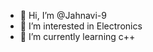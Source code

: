 - 👋 Hi, I’m @Jahnavi-9
- 👀 I’m interested in Electronics
- 🌱 I’m currently learning c++

<!---
Jahnavi-9/Jahnavi-9 is a ✨ special ✨ repository because its `README.md` (this file) appears on your GitHub profile.
You can click the Preview link to take a look at your changes.
--->
